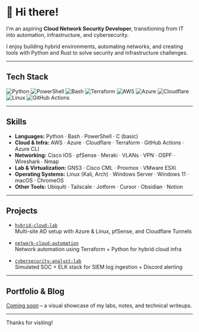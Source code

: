 # 👋 Hi there!

I'm an aspiring **Cloud Network Security Developer**, transitioning from IT into automation, infrastructure, and cybersecurity.

I enjoy building hybrid environments, automating networks, and creating tools with Python and Rust to solve security and infrastructure challenges.

---

## Tech Stack

![Python](https://img.shields.io/badge/-Python-05122A?style=flat&logo=python)
![PowerShell](https://img.shields.io/badge/-PowerShell-05122A?style=flat&logo=powershell)
![Bash](https://img.shields.io/badge/-Bash-05122A?style=flat&logo=gnubash)
![Terraform](https://img.shields.io/badge/-Terraform-05122A?style=flat&logo=terraform)
![AWS](https://img.shields.io/badge/-AWS-05122A?style=flat&logo=amazonaws)
![Azure](https://img.shields.io/badge/-Azure-05122A?style=flat&logo=microsoftazure)
![Cloudflare](https://img.shields.io/badge/-Cloudflare-05122A?style=flat&logo=cloudflare)
![Linux](https://img.shields.io/badge/-Linux-05122A?style=flat&logo=linux)
![GitHub Actions](https://img.shields.io/badge/-GitHub%20Actions-05122A?style=flat&logo=githubactions)

---

## Skills

- **Languages:** Python · Bash · PowerShell · C (basic)
- **Cloud & Infra:** AWS · Azure · Cloudflare · Terraform · GitHub Actions · Azure CLI
- **Networking:** Cisco IOS · pfSense · Meraki · VLANs · VPN · OSPF · Wireshark · Nmap
- **Lab & Virtualization:** GNS3 · Cisco CML · Proxmox · VMware ESXi
- **Operating Systems:** Linux (Kali, Arch) · Windows Server · Windows 11 · macOS · ChromeOS
- **Other Tools:** Ubiquiti · Tailscale · Jotform · Cursor · Obsidian · Notion

---

## Projects

- [`hybrid-cloud-lab`](#)  
  Multi-site AD setup with Azure & Linux, pfSense, and Cloudflare Tunnels

- [`network-cloud-automation`](#)  
  Network automation using Terraform + Python for hybrid cloud infra

- [`cybersecurity-analyst-lab`](#)  
  Simulated SOC + ELK stack for SIEM log ingestion + Discord alerting

---

## Portfolio & Blog

[Coming soon](#) – a visual showcase of my labs, notes, and technical writeups.

---

Thanks for visiting!
